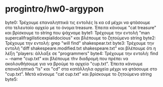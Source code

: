 # progintro/hw0-argypon
byte0: Τρέχουμε επαναληπτικά τις εντολές ls κα cd μέχρι να φτάσουμε στο τελευταίο αρχείο με το όνομα treasure. Έπειτα κάνουμε "cat treasure" και βρίσκουμε το string που ψάχναμε 
byte1: Τρέχουμε την εντολή "man supercalifragilisticexpialidocious" και βλέπουμε το ζητούμενο string
byte2: Τρέχουμε την εντολή: grep "will find" shakespear.txt
byte3: Τρέχουμε την εντολή "diff shakespeare.modified.txt shakespeare.txt" και βλέπουμε ότι η λέξη  "players: άλλαξε σε "programmers"
byte4: Τρέχουμε την εντολή: find ~ -name "cup.txt" και βλέπουμε τhν διαδρομή που πρέπει να ακολουθήσουμε για να βρούμε το αρχείο "cup.txt". Έπειτα κάνουμε επαναληπτικά "ls" και "cd" στα κατάλληλα αρχεία μέχρι να φτάσουμε στο "cup.txt". Μετά κάνουμε "cat cup.txt" και βρίσκουμε το ζητούμενο string
byte5: 
